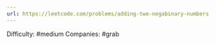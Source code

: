 ```yaml
---
url: https://leetcode.com/problems/adding-two-negabinary-numbers
---
```


Difficulty: #medium
Companies: #grab